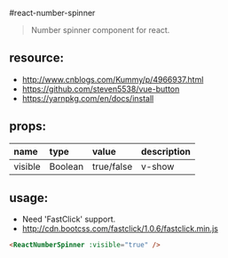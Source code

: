 #react-number-spinner
> Number spinner component for react.


## resource:
+ http://www.cnblogs.com/Kummy/p/4966937.html
+ https://github.com/steven5538/vue-button
+ https://yarnpkg.com/en/docs/install

## props:
| name | type | value | description |
| :----| :----| :----| :----|
| visible  | Boolean | true/false | v-show |


## usage:
+ Need 'FastClick' support.
+ http://cdn.bootcss.com/fastclick/1.0.6/fastclick.min.js
```html
<ReactNumberSpinner :visible="true" />
```
